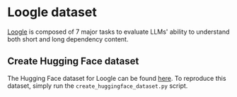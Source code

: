 # Loogle dataset

[Loogle](https://github.com/bigai-nlco/LooGLE/tree/main) is composed of 7 major tasks to evaluate LLMs' ability to understand both short and long dependency content. 

## Create Hugging Face dataset

The Hugging Face dataset for Loogle can be found [here](https://huggingface.co/datasets/simonjegou/loogle). To reproduce this dataset, simply run the `create_huggingface_dataset.py` script.